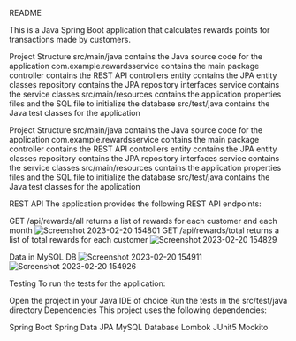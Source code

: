 README

This is a Java Spring Boot application that calculates rewards points for transactions made by customers.

Project Structure
src/main/java contains the Java source code for the application
com.example.rewardsservice contains the main package
controller contains the REST API controllers
entity contains the JPA entity classes
repository contains the JPA repository interfaces
service contains the service classes
src/main/resources contains the application properties files and the SQL file to initialize the database
src/test/java contains the Java test classes for the application

Project Structure
src/main/java contains the Java source code for the application
com.example.rewardsservice contains the main package
controller contains the REST API controllers
entity contains the JPA entity classes
repository contains the JPA repository interfaces
service contains the service classes
src/main/resources contains the application properties files and the SQL file to initialize the database
src/test/java contains the Java test classes for the application

REST API
The application provides the following REST API endpoints:

GET /api/rewards/all returns a list of rewards for each customer and each month
![Screenshot 2023-02-20 154801](https://user-images.githubusercontent.com/125827402/220197104-8f615cc6-828a-4619-be97-d4b7d4f392d7.png)
GET /api/rewards/total returns a list of total rewards for each customer
![Screenshot 2023-02-20 154829](https://user-images.githubusercontent.com/125827402/220197108-08472942-c3dc-4784-bc7f-ad74416993f1.png)

Data in MySQL DB
![Screenshot 2023-02-20 154911](https://user-images.githubusercontent.com/125827402/220197110-4e6b6ea2-4206-497c-a519-a84e8df6058d.png)
![Screenshot 2023-02-20 154926](https://user-images.githubusercontent.com/125827402/220197112-344f2271-0755-4a3e-ae71-6b724a1d4b98.png)

Testing
To run the tests for the application:

Open the project in your Java IDE of choice
Run the tests in the src/test/java directory
Dependencies
This project uses the following dependencies:

Spring Boot
Spring Data JPA
MySQL Database
Lombok
JUnit5
Mockito
